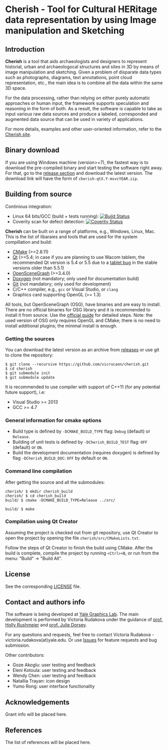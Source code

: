 # Cherish - Tool for Cultural HERitage data representation by using Image manipulation and Sketching

## Introduction

**Cherish** is a tool that aids archaeologists and designers to represent historial, urban and archaeologocal structures and sites in 3D by means of image manipulation and sketching. Given a problem of disparate data types such as photographs, diagrams, text annotations, point cloud representation, etc., the main idea is to combine all the data within the same 3D space. 

For the data processing, rather than relying on either purely automatic approaches or human input, the framework supports speculation and reasoning in the form of both. As a result, the software is capable to take as input various raw data sources and produce a labeled, corresponded and augmented data source that can be used in variety of applications.

For more details, examples and other user-oriented information, refer to the [Cherish site](http://vicrucann.github.io/cherish/).

## Binary download

If you are using Windows machine (version>=7), the fastest way is to download the pre-compiled binary and start testing the software right away. For that, go to the [release section](https://github.com/vicrucann/cherish/releases) and download the latest version. The download link will have the form of `cherish-qtX.Y-msvcYEAR.zip`.

## Building from source

Continious integration:

* Linux 64 bits/GCC (build + tests running): 
[![Build Status](https://travis-ci.org/vicrucann/cherish.svg?branch=master)](https://travis-ci.org/vicrucann/cherish)
* Coverity scan for defect detection: 
[![Coverity Status](https://scan.coverity.com/projects/9322/badge.svg)](https://scan.coverity.com/projects/vicrucann-cherish)

**Cherish** can be built on a range of platforms, e.g., Windows, Linux, Mac. This is the list of libaraies and tools that are used for the system compillation and build:

* [CMake](https://cmake.org/) (>=2.8.11)
* [Qt](http://www.qt.io/) (>=5.4; in case if you are planning to use Wacom tablem, the recommended Qt version is 5.4 or 5.5 due to a [tablet bug](https://bugreports.qt.io/browse/QTBUG-53628) in the stable versions older than 5.5.1)
* [OpenSceneGraph](http://www.openscenegraph.org/) (>=3.4.0)
* [Doxygen](www.doxygen.org/) (not mandatory; only used for documentation build)
* [Git](https://git-scm.com/) (not mandatory; only used for development)
* C/C++ compiler, e.g., `gcc` or Visual Studio, or `clang`
* Graphics card supporting OpenGL (>= 1.3)

All tools, but OpenSceneGraph (OSG), have binaries and are easy to install. There are no official binaries for OSG library and it is recommended to install it from source. Use the [official guide](http://trac.openscenegraph.org/projects/osg//wiki/Support/GettingStarted) for detailed steps. Note: the used version of OSG only requires OpenGL and CMake; there is no need to install additional plugins; the minimal install is enough.

### Getting the sources

You can download the latest version as an archive from [releases](https://github.com/vicrucann/cherish/releases) or use git to clone the repository:

```
$ git clone --recursive https://github.com/vicrucann/cherish.git
$ cd cherish
$ git submodule init
$ git submodule update
```

It is recommended to use compiler with support of C++11 (for any potential future support), i.e:

* Visual Studio >= 2013
* GCC >= 4.7

### General information for cmake options

* Build type is defined by `-DCMAKE_BUILD_TYPE` flag: `Debug` (default) or `Release`.
* Building of unit tests is defined by `-DCherish_BUILD_TEST` flag: `OFF` (default) or `ON`.
* Build the development documentation (requires doxygen) is defined by flag `-DCherish_BUILD_DOC`: `OFF` by default or `ON`.

### Command line compilation

After getting the source and all the submodules:

```
cherish/ $ mkdir cherish_build
cherish/ $ cd cherish_build
build/ $ cmake -DCMAKE_BUILD_TYPE=Release ../src/

build/ $ make
```

### Compilation using Qt Creator

Assuming the project is checked out from git repository, use Qt Creator to open the project by opening the file `cherish/src/CMakeLists.txt`.

Follow the steps of Qt Creator to finish the build using CMake. After the build is complete, compile the project by running `<Ctrl>+B`, or run from the menu: "Build" -> "Build All".

## License

See the corresponding [LICENSE](https://github.com/vicrucann/cherish/blob/master/LICENSE) file.

## Contact and authors info

The software is being developed at [Yale Graphics Lab](http://graphics.cs.yale.edu/site/). The main development is performed by Victoria Rudakova under the guidance of [prof. Holly Rushmeier](http://graphics.cs.yale.edu/site/people/holly-rushmeier) and [prof. Julie Dorsey](http://graphics.cs.yale.edu/site/people/julie-dorsey).  

For any questions and requests, feel free to contact Victoria Rudakova - victoria.rudakova(at)yale.edu. Or use [Issues](https://github.com/vicrucann/dura-europos-insitu/issues) for feature requests and bug submission.

Other contributors:

* Goze Akoglu: user testing and feedback
* Eleni Kotoula: user testing and feedback
* Wendy Chen: user testing and feedback 
* Natallia Trayan: icon design
* Yumo Rong: user interface functionality

## Acknowledgements

Grant info will be placed here.

## References

The list of references will be placed here.
